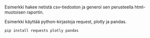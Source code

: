 Esimerkki hakee netistä csv-tiedoston ja generoi sen perusteella html-muotoisen raportin.

Esimerkki käyttää python-kirjastoja request, plotly ja pandas.

`pip install requests plotly pandas`